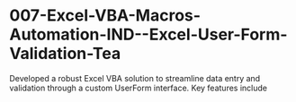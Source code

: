 # 007-Excel-VBA-Macros-Automation-IND--Excel-User-Form-Validation-Tea
Developed a robust Excel VBA solution to streamline data entry and validation through a custom UserForm interface. Key features include
